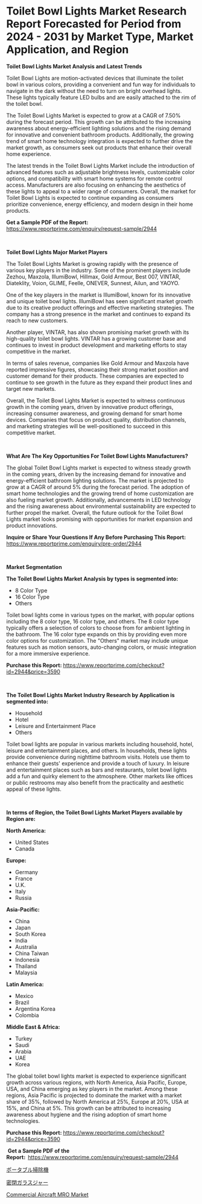 <p><h1>Toilet Bowl Lights Market Research Report Forecasted for Period from 2024 -  2031 by Market Type, Market Application, and Region</h1></p><p><strong>Toilet Bowl Lights Market Analysis and Latest Trends</strong></p>
<p><p>Toilet Bowl Lights are motion-activated devices that illuminate the toilet bowl in various colors, providing a convenient and fun way for individuals to navigate in the dark without the need to turn on bright overhead lights. These lights typically feature LED bulbs and are easily attached to the rim of the toilet bowl.</p><p>The Toilet Bowl Lights Market is expected to grow at a CAGR of 7.50% during the forecast period. This growth can be attributed to the increasing awareness about energy-efficient lighting solutions and the rising demand for innovative and convenient bathroom products. Additionally, the growing trend of smart home technology integration is expected to further drive the market growth, as consumers seek out products that enhance their overall home experience.</p><p>The latest trends in the Toilet Bowl Lights Market include the introduction of advanced features such as adjustable brightness levels, customizable color options, and compatibility with smart home systems for remote control access. Manufacturers are also focusing on enhancing the aesthetics of these lights to appeal to a wider range of consumers. Overall, the market for Toilet Bowl Lights is expected to continue expanding as consumers prioritize convenience, energy efficiency, and modern design in their home products.</p></p>
<p><strong>Get a Sample PDF of the Report:&nbsp;</strong> <a href="https://www.reportprime.com/enquiry/request-sample/2944">https://www.reportprime.com/enquiry/request-sample/2944</a></p>
<p>&nbsp;</p>
<p><strong>Toilet Bowl Lights Major Market Players</strong></p>
<p><p>The Toilet Bowl Lights Market is growing rapidly with the presence of various key players in the industry. Some of the prominent players include Zezhou, Maxzola, IllumiBowl, Hillmax, Gold Armour, Best 007, VINTAR, Diateklity, Voion, GLIME, Feelle, ONEVER, Sunnest, Ailun, and YAOYO.</p><p>One of the key players in the market is IllumiBowl, known for its innovative and unique toilet bowl lights. IllumiBowl has seen significant market growth due to its creative product offerings and effective marketing strategies. The company has a strong presence in the market and continues to expand its reach to new customers.</p><p>Another player, VINTAR, has also shown promising market growth with its high-quality toilet bowl lights. VINTAR has a growing customer base and continues to invest in product development and marketing efforts to stay competitive in the market.</p><p>In terms of sales revenue, companies like Gold Armour and Maxzola have reported impressive figures, showcasing their strong market position and customer demand for their products. These companies are expected to continue to see growth in the future as they expand their product lines and target new markets.</p><p>Overall, the Toilet Bowl Lights Market is expected to witness continuous growth in the coming years, driven by innovative product offerings, increasing consumer awareness, and growing demand for smart home devices. Companies that focus on product quality, distribution channels, and marketing strategies will be well-positioned to succeed in this competitive market.</p></p>
<p>&nbsp;</p>
<p><strong>What Are The Key Opportunities For Toilet Bowl Lights Manufacturers?</strong></p>
<p><p>The global Toilet Bowl Lights market is expected to witness steady growth in the coming years, driven by the increasing demand for innovative and energy-efficient bathroom lighting solutions. The market is projected to grow at a CAGR of around 5% during the forecast period. The adoption of smart home technologies and the growing trend of home customization are also fueling market growth. Additionally, advancements in LED technology and the rising awareness about environmental sustainability are expected to further propel the market. Overall, the future outlook for the Toilet Bowl Lights market looks promising with opportunities for market expansion and product innovations.</p></p>
<p><strong>Inquire or Share Your Questions If Any Before Purchasing This Report:</strong> <a href="https://www.reportprime.com/enquiry/pre-order/2944">https://www.reportprime.com/enquiry/pre-order/2944</a></p>
<p>&nbsp;</p>
<p><strong>Market Segmentation</strong></p>
<p><strong>The Toilet Bowl Lights Market Analysis by types is segmented into:</strong></p>
<p><ul><li>8 Color Type</li><li>16 Color Type</li><li>Others</li></ul></p>
<p><p>Toilet bowl lights come in various types on the market, with popular options including the 8 color type, 16 color type, and others. The 8 color type typically offers a selection of colors to choose from for ambient lighting in the bathroom. The 16 color type expands on this by providing even more color options for customization. The "Others" market may include unique features such as motion sensors, auto-changing colors, or music integration for a more immersive experience.</p></p>
<p><strong>Purchase this Report:&nbsp;</strong><a href="https://www.reportprime.com/checkout?id=2944&price=3590">https://www.reportprime.com/checkout?id=2944&price=3590</a></p>
<p>&nbsp;</p>
<p><strong>The Toilet Bowl Lights Market Industry Research by Application is segmented into:</strong></p>
<p><ul><li>Household</li><li>Hotel</li><li>Leisure and Entertainment Place</li><li>Others</li></ul></p>
<p><p>Toilet bowl lights are popular in various markets including household, hotel, leisure and entertainment places, and others. In households, these lights provide convenience during nighttime bathroom visits. Hotels use them to enhance their guests' experience and provide a touch of luxury. In leisure and entertainment places such as bars and restaurants, toilet bowl lights add a fun and quirky element to the atmosphere. Other markets like offices or public restrooms may also benefit from the practicality and aesthetic appeal of these lights.</p></p>
<p>&nbsp;</p>
<p><strong>In terms of Region, the Toilet Bowl Lights Market Players available by Region are:</strong></p>
<p>
    <p> <strong> North America: </strong>
        <ul>
            <li>United States</li>
            <li>Canada</li>
        </ul>
        </p> 
    <p> <strong> Europe: </strong>
        <ul>
            <li>Germany</li>
            <li>France</li>
            <li>U.K.</li>
            <li>Italy</li>
            <li>Russia</li>
        </ul>
        </p> 
    <p> <strong> Asia-Pacific: </strong>
        <ul>
            <li>China</li>
            <li>Japan</li>
            <li>South Korea</li>
            <li>India</li>
            <li>Australia</li>
            <li>China Taiwan</li>
            <li>Indonesia</li>
            <li>Thailand</li>
            <li>Malaysia</li>
        </ul>
        </p> 
    <p> <strong> Latin America: </strong>
        <ul>
            <li>Mexico</li>
            <li>Brazil</li>
            <li>Argentina Korea</li>
            <li>Colombia</li>
        </ul>
        </p> 
    <p> <strong> Middle East & Africa: </strong>
        <ul>
            <li>Turkey</li>
            <li>Saudi</li>
            <li>Arabia</li>
            <li>UAE</li>
            <li>Korea</li>
        </ul>
    </p>
    </p>
<p><p>The global toilet bowl lights market is expected to experience significant growth across various regions, with North America, Asia Pacific, Europe, USA, and China emerging as key players in the market. Among these regions, Asia Pacific is projected to dominate the market with a market share of 35%, followed by North America at 25%, Europe at 20%, USA at 15%, and China at 5%. This growth can be attributed to increasing awareness about hygiene and the rising adoption of smart home technologies.</p></p>
<p><strong>Purchase this Report: </strong><a href="https://www.reportprime.com/checkout?id=2944&price=3590">https://www.reportprime.com/checkout?id=2944&price=3590</a></p>
<p>&nbsp;<strong>Get a Sample PDF of the Report:&nbsp;&nbsp;</strong><a href="https://www.reportprime.com/enquiry/request-sample/2944">https://www.reportprime.com/enquiry/request-sample/2944</a></p>
<p><strong></strong></p>
<p><p><a href="https://medium.com/@isabeleterson7845/%E3%83%9D%E3%83%BC%E3%82%BF%E3%83%96%E3%83%AB%E6%8E%83%E9%99%A4%E6%A9%9F%E5%B8%82%E5%A0%B4%E3%81%AE%E5%88%86%E6%9E%90-%E3%82%B0%E3%83%AD%E3%83%BC%E3%83%90%E3%83%AB%E6%A5%AD%E7%95%8C%E3%81%AE%E8%A6%8B%E9%80%9A%E3%81%97%E3%81%A8%E4%BA%88%E6%B8%AC-2024%E5%B9%B4%E3%81%8B%E3%82%892031%E5%B9%B4-6a8fed4c0a7d">ポータブル掃除機</a></p><p><a href="https://medium.com/@michaelerde565/%E5%AF%86%E5%B0%81%E3%81%95%E3%82%8C%E3%81%9F%E3%82%AC%E3%83%A9%E3%82%B9%E3%82%B8%E3%83%A3%E3%83%BC%E5%B8%82%E5%A0%B4%E3%81%AF-%E5%B8%82%E5%A0%B4%E3%82%B7%E3%82%A7%E3%82%A2-%E3%82%B5%E3%82%A4%E3%82%BA-%E3%81%8A%E3%82%88%E3%81%B32031%E5%B9%B4%E3%81%BE%E3%81%A7%E3%81%AE%E4%BA%88%E6%B8%AC%E3%81%AB%E7%84%A6%E7%82%B9%E3%82%92%E5%BD%93%E3%81%A6%E3%81%A6%E3%81%84%E3%81%BE%E3%81%99-89960640c63c">密閉ガラスジャー</a></p><p><a href="https://acidic-farm-354.notion.site/Commercial-Aircraft-MRO-Market-Research-Report-Provides-Critical-Insights-that-can-help-Shape-Busine-01075deb210f4a8d9d66e02c9981b2c2">Commercial Aircraft MRO Market</a></p></p>